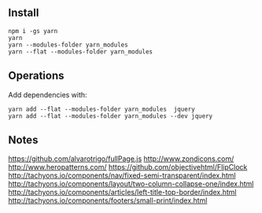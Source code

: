 
## Install
```
npm i -gs yarn
yarn
yarn --modules-folder yarn_modules
yarn --flat --modules-folder yarn_modules
```

## Operations
Add dependencies with:
```
yarn add --flat --modules-folder yarn_modules  jquery
yarn add --flat --modules-folder yarn_modules --dev jquery
```

## Notes
https://github.com/alvarotrigo/fullPage.js
http://www.zondicons.com/
http://www.heropatterns.com/
https://github.com/objectivehtml/FlipClock
http://tachyons.io/components/nav/fixed-semi-transparent/index.html
http://tachyons.io/components/layout/two-column-collapse-one/index.html
http://tachyons.io/components/articles/left-title-top-border/index.html
http://tachyons.io/components/footers/small-print/index.html

